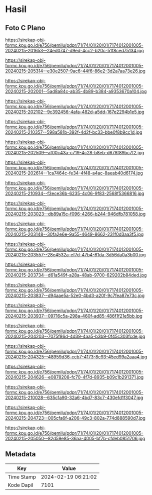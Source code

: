 # Hasil

## Foto C Plano

https://sirekap-obj-formc.kpu.go.id/e756/pemilu/pdpr/71/74/01/20/01/7174012001005-20240215-201653--24ed0747-d9ed-4cc2-b20c-51f8ced75134.jpg

https://sirekap-obj-formc.kpu.go.id/e756/pemilu/pdpr/71/74/01/20/01/7174012001005-20240215-205314--e30e2507-9ac6-44f6-86e2-3d2a7aa73e26.jpg

https://sirekap-obj-formc.kpu.go.id/e756/pemilu/pdpr/71/74/01/20/01/7174012001005-20240215-202001--5ad8a84c-ab35-4b89-b384-a9353670a104.jpg

https://sirekap-obj-formc.kpu.go.id/e756/pemilu/pdpr/71/74/01/20/01/7174012001005-20240215-202102--9c392456-4afa-482d-a5dd-167e2294b1e5.jpg

https://sirekap-obj-formc.kpu.go.id/e756/pemilu/pdpr/71/74/01/20/01/7174012001005-20240215-210357--598a581b-392f-4d2f-bc33-bbe0f8b9cc1d.jpg

https://sirekap-obj-formc.kpu.go.id/e756/pemilu/pdpr/71/74/01/20/01/7174012001005-20240215-202509--af00c43a-c719-4c28-b8eb-d678f89bc7f2.jpg

https://sirekap-obj-formc.kpu.go.id/e756/pemilu/pdpr/71/74/01/20/01/7174012001005-20240215-202614--1ca7464c-fe34-4f48-a4ac-8aeab40d6174.jpg

https://sirekap-obj-formc.kpu.go.id/e756/pemilu/pdpr/71/74/01/20/01/7174012001005-20240215-210934--f3ece36b-6235-4c06-9f83-2568f5366816.jpg

https://sirekap-obj-formc.kpu.go.id/e756/pemilu/pdpr/71/74/01/20/01/7174012001005-20240215-203023--db89a15c-f096-4266-b244-946dfb781058.jpg

https://sirekap-obj-formc.kpu.go.id/e756/pemilu/pdpr/71/74/01/20/01/7174012001005-20240215-203148--30fa2e6e-9a55-4649-8662-231f0d3aa3f5.jpg

https://sirekap-obj-formc.kpu.go.id/e756/pemilu/pdpr/71/74/01/20/01/7174012001005-20240215-203557--28e4532a-ef7d-47b4-81da-3d56da0a3b00.jpg

https://sirekap-obj-formc.kpu.go.id/e756/pemilu/pdpr/71/74/01/20/01/7174012001005-20240215-203734--d61a549f-a28a-48ab-9700-629202b84ded.jpg

https://sirekap-obj-formc.kpu.go.id/e756/pemilu/pdpr/71/74/01/20/01/7174012001005-20240215-203837--d94aae5a-52e0-4bd3-a20f-9c7fea87e73c.jpg

https://sirekap-obj-formc.kpu.go.id/e756/pemilu/pdpr/71/74/01/20/01/7174012001005-20240215-203937--09716c5a-298a-460f-ad85-486f1f21e5bb.jpg

https://sirekap-obj-formc.kpu.go.id/e756/pemilu/pdpr/71/74/01/20/01/7174012001005-20240215-204203--7075f86d-4d39-4aa5-b3b9-0f45c303fcde.jpg

https://sirekap-obj-formc.kpu.go.id/e756/pemilu/pdpr/71/74/01/20/01/7174012001005-20240215-204325--48959d36-ccb7-4173-8c93-45ed99a2aaa4.jpg

https://sirekap-obj-formc.kpu.go.id/e756/pemilu/pdpr/71/74/01/20/01/7174012001005-20240215-204626--e0878208-fc70-4f7d-8935-b09c1b291371.jpg

https://sirekap-obj-formc.kpu.go.id/e756/pemilu/pdpr/71/74/01/20/01/7174012001005-20240215-210028--635c1a90-32a6-4bd7-83c7-430efd1f3047.jpg

https://sirekap-obj-formc.kpu.go.id/e756/pemilu/pdpr/71/74/01/20/01/7174012001005-20240215-204723--005cfa6f-a206-49c3-802a-774d888590d7.jpg

https://sirekap-obj-formc.kpu.go.id/e756/pemilu/pdpr/71/74/01/20/01/7174012001005-20240215-205050--82d59e85-36aa-4005-bf7b-cfdeb0851706.jpg


## Metadata

| Key        | Value               |
| ---------- | ------------------- |
| Time Stamp | 2024-02-19 06:21:02 |
| Kode Dapil | 7101                |



